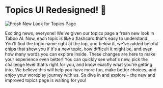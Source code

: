 # Topics UI Redesigned! 🎨

![Fresh New Look for Topics Page](https://i.ibb.co/3TKZ6ZD/Untitled.png)

Exciting news, everyone! We've given our topics page a fresh new look in Taboo AI. Now, each topic is like a flashcard that's easy to understand. You'll find the topic name right at the top, and below it, we've added helpful chips that show you if it's a new topic, how difficult it might be, and even how many words you can explore inside. These changes are here to make your experience even better! You can quickly see what's new, pick the challenge level that's right for you, and know exactly what you're getting into. We believe this will help you have more fun, make better choices, and enjoy your wordplay journey with us. So dive in and explore – the new and improved topics page is waiting for you!